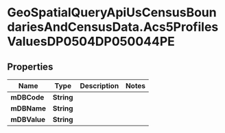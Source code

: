 # GeoSpatialQueryApiUsCensusBoundariesAndCensusData.Acs5ProfilesValuesDP0504DP050044PE

## Properties

Name | Type | Description | Notes
------------ | ------------- | ------------- | -------------
**mDBCode** | **String** |  | 
**mDBName** | **String** |  | 
**mDBValue** | **String** |  | 


